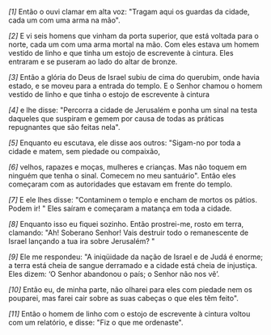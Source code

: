*[1]* Então o ouvi clamar em alta voz: "Tragam aqui os guardas da cidade, cada um com uma arma na mão".

*[2]* E vi seis homens que vinham da porta superior, que está voltada para o norte, cada um com uma arma mortal na mão. Com eles estava um homem vestido de linho e que tinha um estojo de escrevente à cintura. Eles entraram e se puseram ao lado do altar de bronze.

*[3]* Então a glória do Deus de Israel subiu de cima do querubim, onde havia estado, e se moveu para a entrada do templo. E o Senhor chamou o homem vestido de linho e que tinha o estojo de escrevente à cintura

*[4]* e lhe disse: "Percorra a cidade de Jerusalém e ponha um sinal na testa daqueles que suspiram e gemem por causa de todas as práticas repugnantes que são feitas nela".

*[5]* Enquanto eu escutava, ele disse aos outros: "Sigam-no por toda a cidade e matem, sem piedade ou compaixão,

*[6]* velhos, rapazes e moças, mulheres e crianças. Mas não toquem em ninguém que tenha o sinal. Comecem no meu santuário". Então eles começaram com as autoridades que estavam em frente do templo.

*[7]* E ele lhes disse: "Contaminem o templo e encham de mortos os pátios. Podem ir! " Eles saíram e começaram a matança em toda a cidade.

*[8]* Enquanto isso eu fiquei sozinho. Então prostrei-me, rosto em terra, clamando: "Ah! Soberano Senhor! Vais destruir todo o remanescente de Israel lançando a tua ira sobre Jerusalém? "

*[9]* Ele me respondeu: "A iniqüidade da nação de Israel e de Judá é enorme; a terra está cheia de sangue derramado e a cidade está cheia de injustiça. Eles dizem: ‘O Senhor abandonou o país; o Senhor não nos vê’.

*[10]* Então eu, de minha parte, não olharei para eles com piedade nem os pouparei, mas farei cair sobre as suas cabeças o que eles têm feito".

*[11]* Então o homem de linho com o estojo de escrevente à cintura voltou com um relatório, e disse: "Fiz o que me ordenaste".

